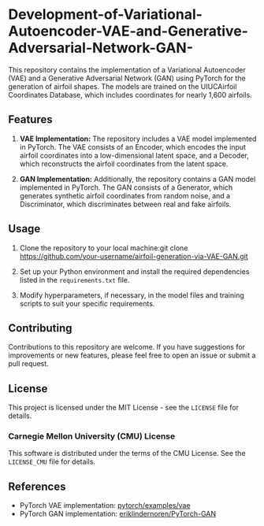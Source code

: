 # Development-of-Variational-Autoencoder-VAE-and-Generative-Adversarial-Network-GAN-
This repository contains the implementation of a Variational Autoencoder (VAE) and a Generative Adversarial Network (GAN) using PyTorch for the generation of airfoil shapes. The models are trained on the UIUCAirfoil Coordinates Database, which includes coordinates for nearly 1,600 airfoils.

## Features
1. **VAE Implementation:** The repository includes a VAE model implemented in PyTorch. The VAE consists of an Encoder, which encodes the input airfoil coordinates into a low-dimensional latent space, and a Decoder, which reconstructs the airfoil coordinates from the latent space.

2. **GAN Implementation:** Additionally, the repository contains a GAN model implemented in PyTorch. The GAN consists of a Generator, which generates synthetic airfoil coordinates from random noise, and a Discriminator, which discriminates between real and fake airfoils.


## Usage
1. Clone the repository to your local machine:git clone https://github.com/your-username/airfoil-generation-via-VAE-GAN.git

2. Set up your Python environment and install the required dependencies listed in the `requirements.txt` file.

3. Modify hyperparameters, if necessary, in the model files and training scripts to suit your specific requirements.

## Contributing
Contributions to this repository are welcome. If you have suggestions for improvements or new features, please feel free to open an issue or submit a pull request.

## License
This project is licensed under the MIT License - see the `LICENSE` file for details.

### Carnegie Mellon University (CMU) License
This software is distributed under the terms of the CMU License. See the `LICENSE_CMU` file for details.

## References
- PyTorch VAE implementation: [pytorch/examples/vae](https://github.com/pytorch/examples/tree/master/vae)
- PyTorch GAN implementation: [eriklindernoren/PyTorch-GAN](https://github.com/eriklindernoren/PyTorch-GAN/blob/master/implementations/gan/gan.py)

